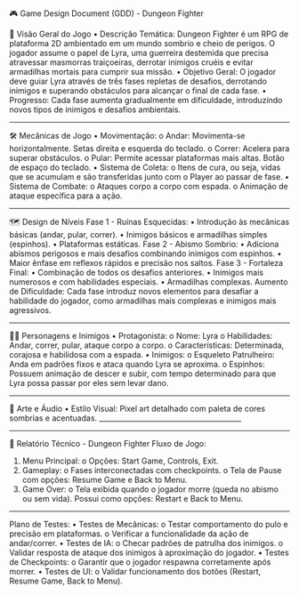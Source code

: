 🎮 Game Design Document (GDD) - Dungeon Fighter


📌 Visão Geral do Jogo
•	Descrição Temática: Dungeon Fighter é um RPG de plataforma 2D ambientado em um mundo sombrio e cheio de perigos. O jogador assume o papel de Lyra, uma guerreira destemida que precisa atravessar masmorras traiçoeiras, derrotar inimigos cruéis e evitar armadilhas mortais para cumprir sua missão.
•	Objetivo Geral: O jogador deve guiar Lyra através de três fases repletas de desafios, derrotando inimigos e superando obstáculos para alcançar o final de cada fase.
•	Progresso: Cada fase aumenta gradualmente em dificuldade, introduzindo novos tipos de inimigos e desafios ambientais.
________________________________________
🛠️ Mecânicas de Jogo
•	Movimentação:
o	Andar: Movimenta-se horizontalmente. Setas direita e esquerda do teclado.
o	Correr: Acelera para superar obstáculos.
o	Pular: Permite acessar plataformas mais altas. Botão de espaço do teclado.
•	Sistema de Coleta:
o	Itens de cura, ou seja, vidas que se acumulam e são transferidas junto com o Player ao passar de fase.
•	Sistema de Combate:
o	Ataques corpo a corpo com espada.
o	Animação de ataque específica para a ação.
________________________________________
🗺️ Design de Níveis
Fase 1 - Ruínas Esquecidas:
•	Introdução às mecânicas básicas (andar, pular, correr).
•	Inimigos básicos e armadilhas simples (espinhos).
•	Plataformas estáticas.
Fase 2 - Abismo Sombrio:
•	Adiciona abismos perigosos e mais desafios combinando inimigos com espinhos.
•	Maior ênfase em reflexos rápidos e precisão nos saltos.
Fase 3 - Fortaleza Final:
•	Combinação de todos os desafios anteriores.
•	Inimigos mais numerosos e com habilidades especiais.
•	Armadilhas complexas.
Aumento de Dificuldade: Cada fase introduz novos elementos para desafiar a habilidade do jogador, como armadilhas mais complexas e inimigos mais agressivos.
________________________________________
🦸‍♀️ Personagens e Inimigos
•	Protagonista:
o	Nome: Lyra
o	Habilidades: Andar, correr, pular, ataque corpo a corpo.
o	Características: Determinada, corajosa e habilidosa com a espada.
•	Inimigos:
o	Esqueleto Patrulheiro: Anda em padrões fixos e ataca quando Lyra se aproxima.
o	Espinhos: Possuem animação de descer e subir, com tempo determinado para que Lyra possa passar por eles sem levar dano.
________________________________________
🎨 Arte e Áudio
•	Estilo Visual: Pixel art detalhado com paleta de cores sombrias e acentuadas. ________________________________________
________________________________________
📑 Relatório Técnico - Dungeon Fighter
Fluxo de Jogo:
1.	Menu Principal:
o	Opções: Start Game, Controls, Exit.
2.	Gameplay:
o	Fases interconectadas com checkpoints.
o	Tela de Pause com opções: Resume Game e Back to Menu.
3.	Game Over:
o	Tela exibida quando o jogador morre (queda no abismo ou sem vida). Possui como opções: Restart e Back to Menu.
________________________________________
Plano de Testes:
•	Testes de Mecânicas:
o	Testar comportamento do pulo e precisão em plataformas.
o	Verificar a funcionalidade da ação de andar/correr.
•	Testes de IA:
o	Checar padrões de patrulha dos inimigos.
o	Validar resposta de ataque dos inimigos à aproximação do jogador.
•	Testes de Checkpoints:
o	Garantir que o jogador respawna corretamente após morrer.
•	Testes de UI:
o	Validar funcionamento dos botões (Restart, Resume Game, Back to Menu).
